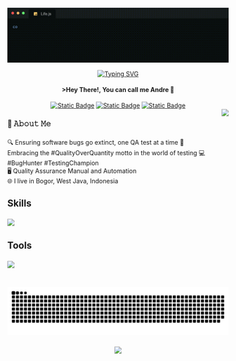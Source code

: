 ![](https://github.com/m-mdy-m/m-mdy-m/blob/main/Life.js.gif)

<div align="center">
  <a href="https://git.io/typing-svg"><img src="https://readme-typing-svg.demolab.com?font=Roboto+Mono&size=22&pause=1000&random=false&width=435&lines=Self-taught+Quality+Assurance%2C;Manual+and+Automation+Tester%2C;Love+to+learn+new+stuffs..%3C3+" alt="Typing SVG" /></a>
</div>

<h4 align="center">>Hey There!, You can call me Andre 👋</h4>

<div align="center">
  <a href="https://www.instagram.com/andriyanto_sa/"><img alt="Static Badge" src="https://img.shields.io/badge/Instagram-DD2A7B?style=for-the-badge&logo=instagram&logoColor=%23ffffff&link=https%3A%2F%2Fwww.instagram.com%2Fandriyanto_sa%2F"></a>
  <a href="https://www.linkedin.com/in/andriyantosa/"><img alt="Static Badge" src="https://img.shields.io/badge/Linkedin-0077B5?style=for-the-badge&logo=linkedin&logoColor=%23ffffff"></a>
  <a href="https://www.facebook.com/andriyantoSA"><img alt="Static Badge" src="https://img.shields.io/badge/Facebook-316FF6?style=for-the-badge&logo=facebook&logoColor=%23ffffff"></a>
</div>

<img align="right" height="180" src="https://user-images.githubusercontent.com/74038190/212749447-bfb7e725-6987-49d9-ae85-2015e3e7cc41.gif"  />

###

<h3 align="left">📖 𝙰𝚋𝚘𝚞𝚝 𝙼𝚎</h3>

###

<p align="left">
  🔍 Ensuring software bugs go extinct, one QA test at a time 🐞<br> 
  Embracing the #QualityOverQuantity motto in the world of testing 💻 #BugHunter #TestingChampion<br>
  🖥 Quality Assurance Manual and Automation<br>
  🌐 I live in Bogor, West Java, Indonesia
</p>

###

<h2 align="left">Skills</h2>

###

<div align="left">
  <p>
  <a href="https://skillicons.dev">
    <img src="https://skillicons.dev/icons?i=java,py,selenium,cypress,gherkin,maven" />
  </a>
</p>
</div>

###

<h2 align="left">Tools</h2>

###

<div align="left">
  <p>
  <a href="https://skillicons.dev">
    <img src="https://skillicons.dev/icons?i=eclipse,idea,pycharm,vscode,jenkins,mongodb,postman,sqlite,postgres" />
  </a>
</p>
</div>

###

<br clear="both">
<div align="center">
  <img src="https://raw.githubusercontent.com/Platane/snk/output/github-contribution-grid-snake.svg" alt="Snake animation" />
</div>

###

<div align="center">
  <img src="https://profile-counter.glitch.me/andriyantoSA/count.svg?"  />
</div>

###
